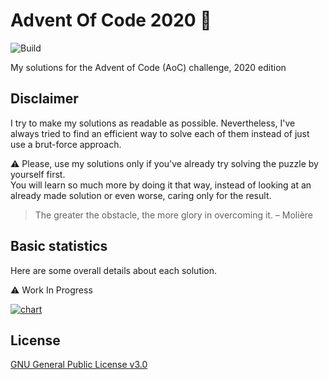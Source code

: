 # Advent Of Code 2020 🎄

![Build](https://github.com/Graygzou/advent-of-code-2020/workflows/MSBuild/badge.svg?branch=main)

My solutions for the Advent of Code (AoC) challenge, 2020 edition

## Disclaimer

I try to make my solutions as readable as possible. Nevertheless, I've always tried to find an efficient way to solve each of them instead of just use a brut-force approach.

:warning: Please, use my solutions only if you've already try solving the puzzle by yourself first.   
You will learn so much more by doing it that way, instead of looking at an already made solution or even worse, caring only for the result.

> The greater the obstacle, the more glory in overcoming it.
> – Molière

## Basic statistics

Here are some overall details about each solution.

:warning: Work In Progress

[![chart](https://image-charts.com/chart?chbh=a&chbr=5&chco=fdb45c%2C27c9c2%2C1869b7&chxl=0%3A%7CDay%201%7CDay%202%7CDay%203%7CDay%204%7CDay%205&chd=t%3A2000%2C1000%2C2000%2C2000&chdl=Time%20(ms)&chds=a&chm=N%2C000000%2C0%2C%2C10%7CN%2C000000%2C1%2C%2C10%7CN%2C000000%2C2%2C%2C10&chma=0%2C0%2C10%2C10&chs=900x150&cht=bhg&chxs=0%2C000000%2C0%2C0%2C_&chtt=Metrics%20for%20each%20solution&chxt=y)](https://github.com/Graygzou/advent-of-code-2020/actions/runs/510088424)

## License

[GNU General Public License v3.0](LICENSE)
